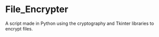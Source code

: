 # File_Encrypter
A script made in Python using the cryptography and Tkinter libraries to encrypt files.
